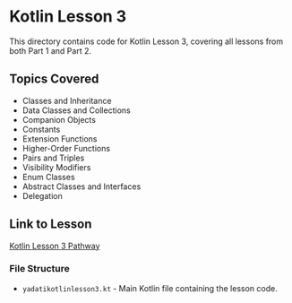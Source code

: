 # Kotlin Lesson 3

This directory contains code for Kotlin Lesson 3, covering all lessons from both Part 1 and Part 2.

## Topics Covered
- Classes and Inheritance
- Data Classes and Collections
- Companion Objects
- Constants
- Extension Functions
- Higher-Order Functions
- Pairs and Triples
- Visibility Modifiers
- Enum Classes
- Abstract Classes and Interfaces
- Delegation

## Link to Lesson
[Kotlin Lesson 3 Pathway](https://developer.android.com/courses/pathways/android-development-with-kotlin-3)

### File Structure
- `yadatikotlinlesson3.kt` - Main Kotlin file containing the lesson code.
